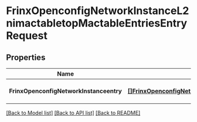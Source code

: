 # FrinxOpenconfigNetworkInstanceL2nimactabletopMactableEntriesEntryRequest

## Properties
Name | Type | Description | Notes
------------ | ------------- | ------------- | -------------
**FrinxOpenconfigNetworkInstanceentry** | [**[]FrinxOpenconfigNetworkInstanceL2nimactabletopMactableEntriesEntry**](frinx.openconfig.network.instance.l2nimactabletop.mactable.entries.Entry.md) |  | [optional] [default to null]

[[Back to Model list]](../README.md#documentation-for-models) [[Back to API list]](../README.md#documentation-for-api-endpoints) [[Back to README]](../README.md)


